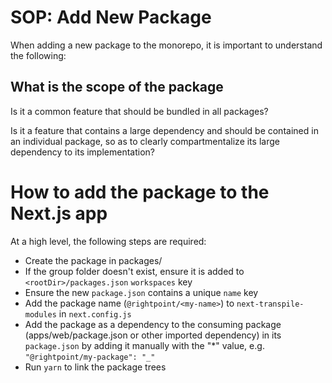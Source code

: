 # SOP: Add New Package

When adding a new package to the monorepo, it is important to understand the following:

## What is the scope of the package

Is it a common feature that should be bundled in all packages?

Is it a feature that contains a large dependency and should be contained in an individual package, so as to clearly compartmentalize its large dependency to its implementation?

# How to add the package to the Next.js app

At a high level, the following steps are required:

-   Create the package in packages/<group folder>
-   If the group folder doesn't exist, ensure it is added to `<rootDir>/packages.json` `workspaces` key
-   Ensure the new `package.json` contains a unique `name` key
-   Add the package name (`@rightpoint/<my-name>`) to `next-transpile-modules` in `next.config.js`
-   Add the package as a dependency to the consuming package (apps/web/package.json or other imported dependency) in its `package.json` by adding it manually with the "\*" value, e.g. `"@rightpoint/my-package": "_"`
-   Run `yarn` to link the package trees
